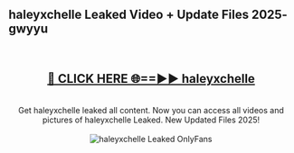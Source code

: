 <h2>haleyxchelle Leaked Video + Update Files 2025- gwyyu</h2>
<br>
<div align="center">
<h2><a href="https://libra.edu.pl?haleyxchelle" rel="nofollow">🔴 CLICK HERE 🌐==►► haleyxchelle</a></h2>
<br>
Get haleyxchelle leaked all content. Now you can access all videos and pictures of haleyxchelle Leaked. New Updated Files 2025!
<br>
<br>
<a href="https://libra.edu.pl?haleyxchelle" rel="nofollow" data-target="animated-image.originalLink"><img src="https://i.ibb.co.com/WyWwxjT/player-gif2.gif" alt="haleyxchelle Leaked OnlyFans" style="max-width: 100%; display: inline-block;" data-target="animated-image.originalImage"></a>
</div>
<br>